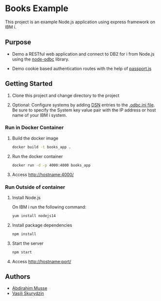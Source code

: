 # Books Example

This project is an example Node.js application using express framework on IBM i.

## Purpose

- Demo a RESTful web application and connect to DB2 for i from Node.js using the [node-odbc](https://github.com/markdirish/node-odbc) library.

- Demo cookie based authentication routes with the help of [passport.js](http://www.passportjs.org/)

## Getting Started

1) Clone this project and change directory to the project

2) Optional:
Configure systems by adding [DSN](https://ibmi-oss-docs.readthedocs.io/en/latest/odbc/using.html#dsns) entries to the [.odbc.ini file](.odbc.ini). Be sure to specify the System key value pair with the IP address or host name of your IBM i system.

### Run in Docker Container

1) Build the docker image

   ```bash
   docker build -t books_app .
   ```

2) Run the docker container

   ```bash
   docker run -d -p 4000:4000 books_app
   ```

3) Access <http://hostname:4000/>

### Run Outside of container

1) Install Node.js

   On IBM i run the following command:

   ```bash
   yum install nodejs14
   ```

2) Install package dependencies

   ```bash
   npm install
   ```

3) Start the server

   ```bash
   npm start
   ```

4) Access <http://hostname:port/>

## Authors

- [Abdirahim Musse](https://github.com/abmusse)
- [Vasili Skurydzin](https://github.com/V-for-Vasili)
